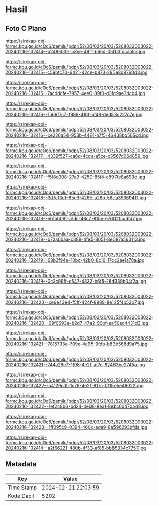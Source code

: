 # Hasil

## Foto C Plano

https://sirekap-obj-formc.kpu.go.id/c0c6/pemilu/pdpr/52/08/03/20/03/5208032003022-20240216-132414--a248e03e-53ee-49ff-b6ed-05fb3fdcaa53.jpg

https://sirekap-obj-formc.kpu.go.id/c0c6/pemilu/pdpr/52/08/03/20/03/5208032003022-20240216-132415--c59bfc70-6421-42ce-b873-295e8d8760d3.jpg

https://sirekap-obj-formc.kpu.go.id/c0c6/pemilu/pdpr/52/08/03/20/03/5208032003022-20240216-132415--7acddcfe-7957-4ee0-89f0-d3fc9ae3dcb4.jpg

https://sirekap-obj-formc.kpu.go.id/c0c6/pemilu/pdpr/52/08/03/20/03/5208032003022-20240216-132416--1569f7c7-f989-416f-af48-ded83c227c7e.jpg

https://sirekap-obj-formc.kpu.go.id/c0c6/pemilu/pdpr/52/08/03/20/03/5208032003022-20240216-132416--ce226a54-953b-4481-a7f5-46438bb505cd.jpg

https://sirekap-obj-formc.kpu.go.id/c0c6/pemilu/pdpr/52/08/03/20/03/5208032003022-20240216-132417--4339f527-ca6d-4cda-a5ce-c3567d06d059.jpg

https://sirekap-obj-formc.kpu.go.id/c0c6/pemilu/pdpr/52/08/03/20/03/5208032003022-20240216-132417--f5f8d308-27a9-4259-85f4-c897fe8a693d.jpg

https://sirekap-obj-formc.kpu.go.id/c0c6/pemilu/pdpr/52/08/03/20/03/5208032003022-20240216-132418--3d7cf3c1-85e9-4265-a26b-56da39369411.jpg

https://sirekap-obj-formc.kpu.go.id/c0c6/pemilu/pdpr/52/08/03/20/03/5208032003022-20240216-132418--eb1bb08f-a1dc-48c7-815e-e7602fcddfd7.jpg

https://sirekap-obj-formc.kpu.go.id/c0c6/pemilu/pdpr/52/08/03/20/03/5208032003022-20240216-132418--b73a0baa-c388-4fe5-8051-8e687a563113.jpg

https://sirekap-obj-formc.kpu.go.id/c0c6/pemilu/pdpr/52/08/03/20/03/5208032003022-20240216-132419--68b3f94e-10bc-42b0-8c16-17cc2ae1a78a.jpg

https://sirekap-obj-formc.kpu.go.id/c0c6/pemilu/pdpr/52/08/03/20/03/5208032003022-20240216-132419--0c3c99ff-c547-4337-b6f5-26d339b04f2a.jpg

https://sirekap-obj-formc.kpu.go.id/c0c6/pemilu/pdpr/52/08/03/20/03/5208032003022-20240216-132420--ce6e43e4-f5ff-424f-8988-8e125f4b53b7.jpg

https://sirekap-obj-formc.kpu.go.id/c0c6/pemilu/pdpr/52/08/03/20/03/5208032003022-20240216-132420--09f0693e-b2d7-47a2-90bf-ea50ac4431d3.jpg

https://sirekap-obj-formc.kpu.go.id/c0c6/pemilu/pdpr/52/08/03/20/03/5208032003022-20240216-132421--7815793e-709e-4c95-9fdb-b83b568d9a75.jpg

https://sirekap-obj-formc.kpu.go.id/c0c6/pemilu/pdpr/52/08/03/20/03/5208032003022-20240216-132421--744a28e7-1f98-4e2f-af7e-82463be2745a.jpg

https://sirekap-obj-formc.kpu.go.id/c0c6/pemilu/pdpr/52/08/03/20/03/5208032003022-20240216-132422--a4129cdf-1c79-4e2f-817c-0f15e5e49022.jpg

https://sirekap-obj-formc.kpu.go.id/c0c6/pemilu/pdpr/52/08/03/20/03/5208032003022-20240216-132422--1ef248b6-bd24-4e08-8ea1-8ebc6d470a48.jpg

https://sirekap-obj-formc.kpu.go.id/c0c6/pemilu/pdpr/52/08/03/20/03/5208032003022-20240216-132423--1ff095c9-0394-460c-ada9-8a596293bfda.jpg

https://sirekap-obj-formc.kpu.go.id/c0c6/pemilu/pdpr/52/08/03/20/03/5208032003022-20240216-132414--a2f66221-480b-4f33-af85-bb85334c7757.jpg


## Metadata

| Key        | Value               |
| ---------- | ------------------- |
| Time Stamp | 2024-02-21 22:03:59 |
| Kode Dapil | 5202                |



